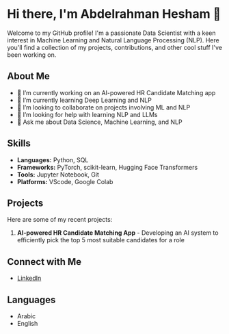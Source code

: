 # Hi there, I'm Abdelrahman Hesham 👋


Welcome to my GitHub profile! I'm a passionate Data Scientist with a keen interest in Machine Learning and Natural Language Processing (NLP). Here you'll find a collection of my projects, contributions, and other cool stuff I've been working on.

## About Me

- 🔭 I’m currently working on an AI-powered HR Candidate Matching app
- 🌱 I’m currently learning Deep Learning and NLP
- 👯 I’m looking to collaborate on projects involving ML and NLP
- 🤔 I’m looking for help with learning NLP and LLMs
- 💬 Ask me about Data Science, Machine Learning, and NLP


## Skills

- **Languages:** Python, SQL
- **Frameworks:** PyTorch, scikit-learn, Hugging Face Transformers
- **Tools:** Jupyter Notebook, Git
- **Platforms:** VScode, Google Colab

## Projects

Here are some of my recent projects:

1. **AI-powered HR Candidate Matching App** - Developing an AI system to efficiently pick the top 5 most suitable candidates for a role 

## Connect with Me

- [LinkedIn]([www.linkedin.com/in/abdelrahmanaboelazm](https://www.linkedin.com/in/abdelrahman-ibrahim-%F0%9F%87%B5%F0%9F%87%B8-787712217/))


## Languages

- Arabic
- English
